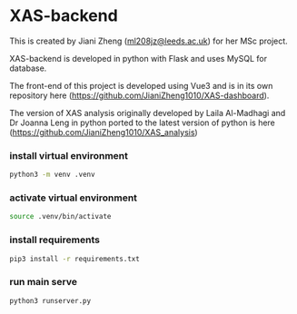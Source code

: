 # XAS-backend
This is created by Jiani Zheng (ml208jz@leeds.ac.uk) for her MSc project.

XAS-backend is developed in python with Flask and uses MySQL for database.

The front-end of this project is developed using Vue3 and is in its own repository here (https://github.com/JianiZheng1010/XAS-dashboard).

The version of XAS analysis originally developed by Laila Al-Madhagi and Dr Joanna Leng in python ported to the latest version of python is here (https://github.com/JianiZheng1010/XAS_analysis)



### install virtual environment
``` bash
python3 -m venv .venv
```

### activate virtual environment
``` bash
source .venv/bin/activate
```

### install requirements
``` bash
pip3 install -r requirements.txt
```

### run main serve
``` bash
python3 runserver.py
```
